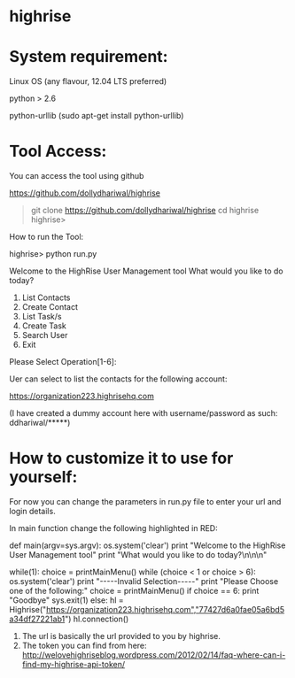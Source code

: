 highrise
========


System requirement:
===================

Linux OS (any flavour, 12.04 LTS preferred)

python > 2.6

python-urllib (sudo apt-get install python-urllib)


Tool Access:
============

You can access the tool using github

https://github.com/dollydhariwal/highrise

> git clone https://github.com/dollydhariwal/highrise
> cd highrise
highrise> 


How to run the Tool:

highrise> python run.py

Welcome to the HighRise User Management tool
What would you like to do today?



1. List Contacts
2. Create Contact
3. List Task/s
4. Create Task
5. Search User
6. Exit


Please Select Operation[1-6]:



Uer can select to list the contacts for the following account:

https://organization223.highrisehq.com


(I have created a dummy account here with username/password as such:   ddhariwal/*****)



How to customize it to use for yourself:
========================================

For now you can change the parameters in run.py file to enter your url and login details. 


In main function change the following highlighted in RED:

def main(argv=sys.argv):
  os.system('clear')
  print "Welcome to the HighRise User Management tool"
  print "What would you like to do today?\n\n\n"

  while(1):
    choice = printMainMenu()
    while (choice < 1 or choice > 6):
      os.system('clear')
      print "-----Invalid Selection-----"
      print "Please Choose one of the following:"
      choice = printMainMenu()
    if choice == 6:
      print "Goodbye"
      sys.exit(1)
    else:
     hl = Highrise("https://organization223.highrisehq.com","77427d6a0fae05a6bd5a34df27221ab1")
     hl.connection()





1. The url is basically the url provided to you by highrise.
2. The token you can find from here:  http://welovehighriseblog.wordpress.com/2012/02/14/faq-where-can-i-find-my-highrise-api-token/
